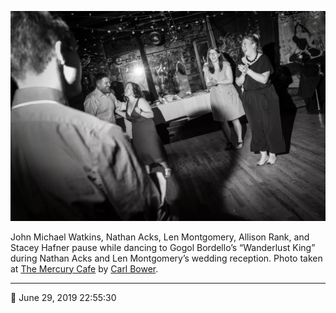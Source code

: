 ![John Michael Watkins, Nathan Acks, Len Montgomery, Allison Rank, and Stacey Hafner pause while dancing](assets/71970da0a55333f028c88dd75be052c6.webp)

John Michael Watkins, Nathan Acks, Len Montgomery, Allison Rank, and Stacey Hafner pause while dancing to Gogol Bordello’s “Wanderlust King” during Nathan Acks and Len Montgomery’s wedding reception. Photo taken at [The Mercury Cafe](http://mercurycafe.com/) by [Carl Bower](http://carlbowerphotos.com/).

- - - -

<span aria-hidden="true">📅</span> June 29, 2019 22:55:30
